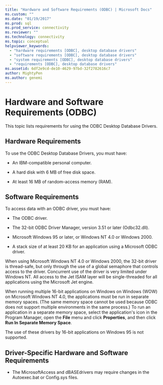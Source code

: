 ```yaml
---
title: "Hardware and Software Requirements (ODBC) | Microsoft Docs"
ms.custom: ""
ms.date: "01/19/2017"
ms.prod: sql
ms.prod_service: connectivity
ms.reviewer: ""
ms.technology: connectivity
ms.topic: conceptual
helpviewer_keywords: 
  - "hardware requirements [ODBC], desktop database drivers"
  - "software requirements [ODBC], desktop database drivers"
  - "system requirements [ODBC], desktop database drivers"
  - "requirements [ODBC], desktop database drivers"
ms.assetid: 6df2e9cd-de10-4629-97bd-32f2782616c7
author: MightyPen
ms.author: genemi
---
```

# Hardware and Software Requirements (ODBC)
This topic lists requirements for using the ODBC Desktop Database Drivers.  
  
## Hardware Requirements  
 To use the ODBC Desktop Database Drivers, you must have:  
  
-   An IBM-compatible personal computer.  
  
-   A hard disk with 6 MB of free disk space.  
  
-   At least 16 MB of random-access memory (RAM).  
  
## Software Requirements  
 To access data with an ODBC driver, you must have:  
  
-   The ODBC driver.  
  
-   The 32-bit ODBC Driver Manager, version 3.51 or later (Odbc32.dll).  
  
-   Microsoft Windows 95 or later, or Windows NT 4.0 or Windows 2000.  
  
-   A stack size of at least 20 KB for an application using a Microsoft ODBC driver.  
  
 When using Microsoft Windows NT 4.0 or Windows 2000, the 32-bit driver is thread-safe, but only through the use of a global semaphore that controls access to the driver. Concurrent use of the driver is very limited under Windows NT. All access to the Jet ISAM layer will be single-threaded for all applications using the Microsoft Jet engine.  
  
 When running multiple 16-bit applications on Windows on Windows (WOW) on Microsoft Windows NT 4.0, the applications must be run in separate memory spaces. (The same memory space cannot be used because ODBC does not support multiple environments in the same process.) To run an application in a separate memory space, select the application's icon in the Program Manager, open the **File** menu and click **Properties**, and then click **Run In Separate Memory Space**.  
  
 The use of these drivers by 16-bit applications on Windows 95 is not supported.  
  
## Driver-Specific Hardware and Software Requirements  
  
-   The MicrosoftAccess and dBASEdrivers may require changes in the Autoexec.bat or Config.sys files.
